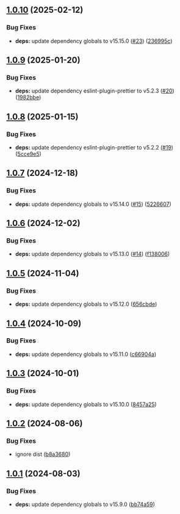 ## [1.0.10](https://github.com/eik-lib/eslint-config/compare/v1.0.9...v1.0.10) (2025-02-12)


### Bug Fixes

* **deps:** update dependency globals to v15.15.0 ([#23](https://github.com/eik-lib/eslint-config/issues/23)) ([236995c](https://github.com/eik-lib/eslint-config/commit/236995c0404c1c5b4efecf4361173fe87553c08c))

## [1.0.9](https://github.com/eik-lib/eslint-config/compare/v1.0.8...v1.0.9) (2025-01-20)


### Bug Fixes

* **deps:** update dependency eslint-plugin-prettier to v5.2.3 ([#20](https://github.com/eik-lib/eslint-config/issues/20)) ([1982bbe](https://github.com/eik-lib/eslint-config/commit/1982bbe6da649be7be221fda142bd1bd2daf97f1))

## [1.0.8](https://github.com/eik-lib/eslint-config/compare/v1.0.7...v1.0.8) (2025-01-15)


### Bug Fixes

* **deps:** update dependency eslint-plugin-prettier to v5.2.2 ([#19](https://github.com/eik-lib/eslint-config/issues/19)) ([5cce9e5](https://github.com/eik-lib/eslint-config/commit/5cce9e5e35673a5d455005b2734ab6d566f86830))

## [1.0.7](https://github.com/eik-lib/eslint-config/compare/v1.0.6...v1.0.7) (2024-12-18)


### Bug Fixes

* **deps:** update dependency globals to v15.14.0 ([#15](https://github.com/eik-lib/eslint-config/issues/15)) ([5226607](https://github.com/eik-lib/eslint-config/commit/52266077efde34e8f5a79b988403d805fadf9d5a))

## [1.0.6](https://github.com/eik-lib/eslint-config/compare/v1.0.5...v1.0.6) (2024-12-02)


### Bug Fixes

* **deps:** update dependency globals to v15.13.0 ([#14](https://github.com/eik-lib/eslint-config/issues/14)) ([f138006](https://github.com/eik-lib/eslint-config/commit/f1380069d929464658ba473981eaf02507a47007))

## [1.0.5](https://github.com/eik-lib/eslint-config/compare/v1.0.4...v1.0.5) (2024-11-04)


### Bug Fixes

* **deps:** update dependency globals to v15.12.0 ([656cbde](https://github.com/eik-lib/eslint-config/commit/656cbde3d78052e003e2adb77c42cbc9ae54f83d))

## [1.0.4](https://github.com/eik-lib/eslint-config/compare/v1.0.3...v1.0.4) (2024-10-09)


### Bug Fixes

* **deps:** update dependency globals to v15.11.0 ([c66904a](https://github.com/eik-lib/eslint-config/commit/c66904a382b6077b775a3d7ecde31b941ac223df))

## [1.0.3](https://github.com/eik-lib/eslint-config/compare/v1.0.2...v1.0.3) (2024-10-01)


### Bug Fixes

* **deps:** update dependency globals to v15.10.0 ([8457a25](https://github.com/eik-lib/eslint-config/commit/8457a25bb6cce8ee367cb92362133e62b1a16d46))

## [1.0.2](https://github.com/eik-lib/eslint-config/compare/v1.0.1...v1.0.2) (2024-08-06)


### Bug Fixes

* ignore dist ([b8a3680](https://github.com/eik-lib/eslint-config/commit/b8a3680614efa988b670e4915c2988551172cb61))

## [1.0.1](https://github.com/eik-lib/eslint-config/compare/v1.0.0...v1.0.1) (2024-08-03)


### Bug Fixes

* **deps:** update dependency globals to v15.9.0 ([bb74a59](https://github.com/eik-lib/eslint-config/commit/bb74a592e15c0ddd24e02f53d1f14223c0d6880e))

